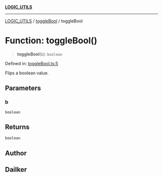 [**LOGIC_UTILS**](../../README.md)

***

[LOGIC_UTILS](../../README.md) / [toggleBool](../README.md) / toggleBool

# Function: toggleBool()

> **toggleBool**(`b`): `boolean`

Defined in: [toggleBool.ts:5](https://github.com/dailker/everyutil/blob/8ebd741383aff061deffff96bf58a9059d1b9944/src/logic/toggleBool.ts#L5)

Flips a boolean value.

## Parameters

### b

`boolean`

## Returns

`boolean`

## Author

## Dailker
